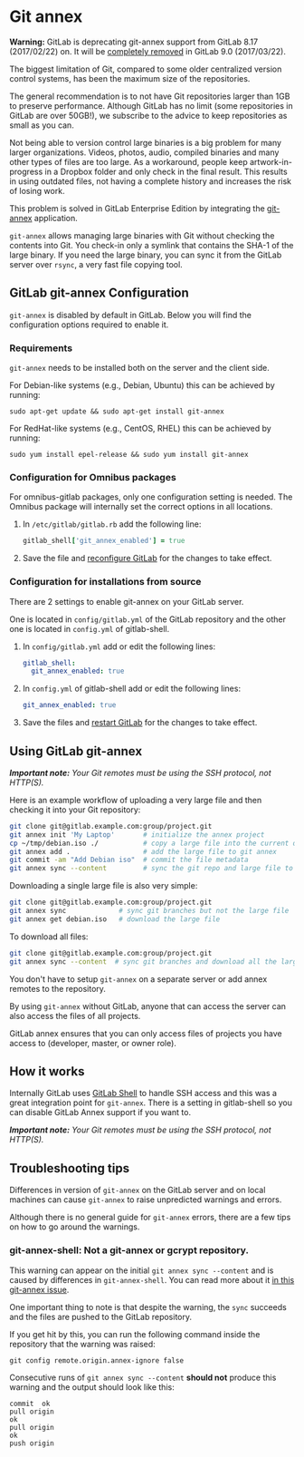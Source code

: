 # Git annex

**Warning:** GitLab is deprecating git-annex support
from GitLab 8.17 (2017/02/22) on. It will be [completely
removed][deprecate-annex-issue] in GitLab 9.0 (2017/03/22).

The biggest limitation of Git, compared to some older centralized version
control systems, has been the maximum size of the repositories.

The general recommendation is to not have Git repositories larger than 1GB to
preserve performance. Although GitLab has no limit (some repositories in GitLab
are over 50GB!), we subscribe to the advice to keep repositories as small as
you can.

Not being able to version control large binaries is a big problem for many
larger organizations.
Videos, photos, audio, compiled binaries and many other types of files are too
large. As a workaround, people keep artwork-in-progress in a Dropbox folder and
only check in the final result. This results in using outdated files, not
having a complete history and increases the risk of losing work.

This problem is solved in GitLab Enterprise Edition by integrating the
[git-annex] application.

`git-annex` allows managing large binaries with Git without checking the
contents into Git.
You check-in only a symlink that contains the SHA-1 of the large binary. If you
need the large binary, you can sync it from the GitLab server over `rsync`, a
very fast file copying tool.

## GitLab git-annex Configuration

`git-annex` is disabled by default in GitLab. Below you will find the
configuration options required to enable it.

### Requirements

`git-annex` needs to be installed both on the server and the client side.

For Debian-like systems (e.g., Debian, Ubuntu) this can be achieved by running:

```
sudo apt-get update && sudo apt-get install git-annex
```

For RedHat-like systems (e.g., CentOS, RHEL) this can be achieved by running:

```
sudo yum install epel-release && sudo yum install git-annex
```

### Configuration for Omnibus packages

For omnibus-gitlab packages, only one configuration setting is needed.
The Omnibus package will internally set the correct options in all locations.

1.  In `/etc/gitlab/gitlab.rb` add the following line:

    ```ruby
    gitlab_shell['git_annex_enabled'] = true
    ```

1.  Save the file and [reconfigure GitLab] for the changes to take effect.

### Configuration for installations from source

There are 2 settings to enable git-annex on your GitLab server.

One is located in `config/gitlab.yml` of the GitLab repository and the other
one is located in `config.yml` of gitlab-shell.

1.  In `config/gitlab.yml` add or edit the following lines:

    ```yaml
    gitlab_shell:
      git_annex_enabled: true
    ```

1.  In `config.yml` of gitlab-shell add or edit the following lines:

    ```yaml
    git_annex_enabled: true
    ```

1.  Save the files and [restart GitLab] for the changes to take effect.

## Using GitLab git-annex

_**Important note:** Your Git remotes must be using the SSH protocol, not HTTP(S)._

Here is an example workflow of uploading a very large file and then checking it
into your Git repository:

```bash
git clone git@gitlab.example.com:group/project.git
git annex init 'My Laptop'       # initialize the annex project
cp ~/tmp/debian.iso ./           # copy a large file into the current directory
git annex add .                  # add the large file to git annex
git commit -am "Add Debian iso"  # commit the file metadata
git annex sync --content         # sync the git repo and large file to the GitLab server
```

Downloading a single large file is also very simple:

```bash
git clone git@gitlab.example.com:group/project.git
git annex sync             # sync git branches but not the large file
git annex get debian.iso   # download the large file
```

To download all files:

```bash
git clone git@gitlab.example.com:group/project.git
git annex sync --content  # sync git branches and download all the large files
```

You don't have to setup `git-annex` on a separate server or add annex remotes
to the repository.

By using `git-annex` without GitLab, anyone that can access the server can also
access the files of all projects.

GitLab annex ensures that you can only access files of projects you have access
to (developer, master, or owner role).

## How it works

Internally GitLab uses [GitLab Shell] to handle SSH access and this was a great
integration point for `git-annex`.
There is a setting in gitlab-shell so you can disable GitLab Annex support
if you want to.

_**Important note:** Your Git remotes must be using the SSH protocol, not HTTP(S)._

## Troubleshooting tips

Differences in version of `git-annex` on the GitLab server and on local machines
can cause `git-annex` to raise unpredicted warnings and errors.

Although there is no general guide for `git-annex` errors, there are a few tips
on how to go around the warnings.

### git-annex-shell: Not a git-annex or gcrypt repository.

This warning can appear on the initial `git annex sync --content` and is caused
by differences in `git-annex-shell`. You can read more about it
[in this git-annex issue][issue].

One important thing to note is that despite the warning, the `sync` succeeds
and the files are pushed to the GitLab repository.

If you get hit by this, you can run the following command inside the repository
that the warning was raised:

```
git config remote.origin.annex-ignore false
```

Consecutive runs of `git annex sync --content` **should not** produce this
warning and the output should look like this:

```
commit  ok
pull origin
ok
pull origin
ok
push origin
```

[deprecate-annex-issue]: https://gitlab.com/gitlab-org/gitlab-ee/issues/1648
[gitlab shell]: https://gitlab.com/gitlab-org/gitlab-shell "GitLab Shell repository"
[issue]: https://git-annex.branchable.com/forum/Error_from_git-annex-shell_on_creation_of_gcrypt_special_remote/ "git-annex issue"
[git-annex]: https://git-annex.branchable.com/ "git-annex website"
[reconfigure GitLab]: ../administration/restart_gitlab.md#omnibus-gitlab-reconfigure
[restart GitLab]: ../administration/restart_gitlab.md#installations-from-source
